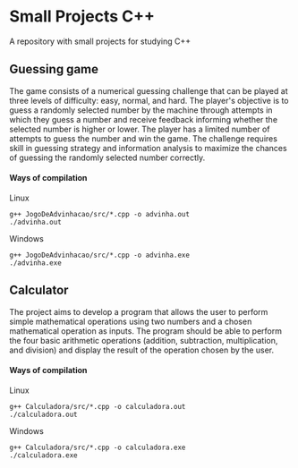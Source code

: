 # Small Projects C++
A repository with small projects for studying C++

## Guessing game
The game consists of a numerical guessing challenge that can be played at three levels of difficulty: easy, normal, and hard. The player's objective is to guess a randomly selected number by the machine through attempts in which they guess a number and receive feedback informing whether the selected number is higher or lower. The player has a limited number of attempts to guess the number and win the game. The challenge requires skill in guessing strategy and information analysis to maximize the chances of guessing the randomly selected number correctly.<br>

#### Ways of compilation
Linux
```Linux
g++ JogoDeAdvinhacao/src/*.cpp -o advinha.out
./advinha.out
```

Windows
```
g++ JogoDeAdvinhacao/src/*.cpp -o advinha.exe
./advinha.exe
```

## Calculator
The project aims to develop a program that allows the user to perform simple mathematical operations using two numbers and a chosen mathematical operation as inputs. The program should be able to perform the four basic arithmetic operations (addition, subtraction, multiplication, and division) and display the result of the operation chosen by the user. <br>

#### Ways of compilation
Linux
```
g++ Calculadora/src/*.cpp -o calculadora.out
./calculadora.out
```

Windows
```
g++ Calculadora/src/*.cpp -o calculadora.exe
./calculadora.exe
```
